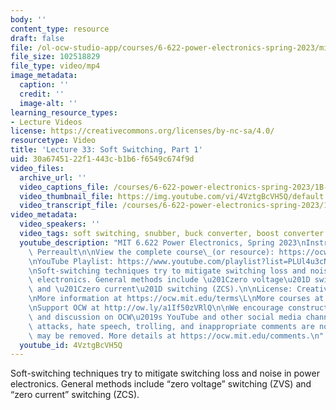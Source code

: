 ```yaml
---
body: ''
content_type: resource
draft: false
file: /ol-ocw-studio-app/courses/6-622-power-electronics-spring-2023/mit6_622s23_lecture_33_360p_16_9.mp4
file_size: 102518829
file_type: video/mp4
image_metadata:
  caption: ''
  credit: ''
  image-alt: ''
learning_resource_types:
- Lecture Videos
license: https://creativecommons.org/licenses/by-nc-sa/4.0/
resourcetype: Video
title: 'Lecture 33: Soft Switching, Part 1'
uid: 30a67451-22f1-443c-b1b6-f6549c674f9d
video_files:
  archive_url: ''
  video_captions_file: /courses/6-622-power-electronics-spring-2023/1B-EdPfWAdhfRVILtl-7GRVeJQGo3UgRP_transcript.webvtt
  video_thumbnail_file: https://img.youtube.com/vi/4VztgBcVH5Q/default.jpg
  video_transcript_file: /courses/6-622-power-electronics-spring-2023/1B-EdPfWAdhfRVILtl-7GRVeJQGo3UgRP_transcript.pdf
video_metadata:
  video_speakers: ''
  video_tags: soft switching, snubber, buck converter, boost converter
  youtube_description: "MIT 6.622 Power Electronics, Spring 2023\nInstructor: David\
    \ Perreault\n\nView the complete course\_(or resource): https://ocw.mit.edu/courses/6-622-power-electronics-spring-2023/\L\
    \nYouTube Playlist: https://www.youtube.com/playlist?list=PLUl4u3cNGP62UTc77mJoubhDELSC8lfR0\n\
    \nSoft-switching techniques try to mitigate switching loss and noise in power\
    \ electronics. General methods include \u201Czero voltage\u201D switching (ZVS)\
    \ and \u201Czero current\u201D switching (ZCS).\n\nLicense: Creative Commons BY-NC-SA\L\
    \nMore information at https://ocw.mit.edu/terms\L\nMore courses at https://ocw.mit.edu\n\
    \nSupport OCW at http://ow.ly/a1If50zVRlQ\n\nWe encourage constructive comments\
    \ and discussion on OCW\u2019s YouTube and other social media channels. Personal\
    \ attacks, hate speech, trolling, and inappropriate comments are not allowed and\
    \ may be removed. More details at https://ocw.mit.edu/comments.\n"
  youtube_id: 4VztgBcVH5Q
---
```

Soft-switching techniques try to mitigate switching loss and noise in power electronics. General methods include “zero voltage” switching (ZVS) and “zero current” switching (ZCS).